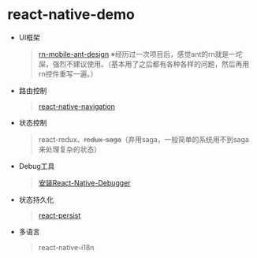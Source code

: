 # react-native-demo
* UI框架
  > [rn-mobile-ant-design](https://rn.mobile.ant.design/docs/react/introduce-cn)
  ※经历过一次项目后，感觉ant的rn就是一坨屎，强烈不建议使用。（基本用了之后都有各种各样的问题，然后再用rn控件重写一遍。）
  
* 路由控制
  > [react-native-navigation](https://reactnavigation.org/docs/zh-Hans/modal.html)
* 状态控制
  > react-redux、~~redux-saga~~（弃用saga，一般简单的系统用不到saga来处理复杂的状态）
* Debug工具
  > [安装React-Native-Debugger](https://github.com/jhen0409/react-native-debugger)
* 状态持久化
  > [react-persist](https://www.npmjs.com/package/redux-persist)
* 多语言
  > react-native-i18n
